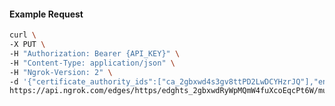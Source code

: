 <!-- Code generated for API Clients. DO NOT EDIT. -->

#### Example Request

```bash
curl \
-X PUT \
-H "Authorization: Bearer {API_KEY}" \
-H "Content-Type: application/json" \
-H "Ngrok-Version: 2" \
-d '{"certificate_authority_ids":["ca_2gbxwd4s3gv8ttPD2LwDCYHzrJQ"],"enabled":true}' \
https://api.ngrok.com/edges/https/edghts_2gbxwdRyWpMQmW4fuXcoEqcPt6W/mutual_tls
```
